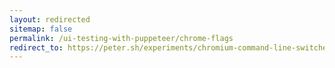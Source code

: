 ```yaml
---
layout: redirected
sitemap: false
permalink: /ui-testing-with-puppeteer/chrome-flags
redirect_to: https://peter.sh/experiments/chromium-command-line-switches/
---
```


